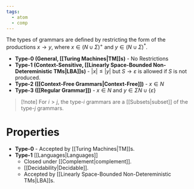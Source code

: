 ```yaml
---
tags:
  - atom
  - comp
---
```

The types of grammars are defined by restricting the form of the productions $x \to y$, where $x \in \left( N\cup\Sigma \right)^+$ and $y \in \left( N\cup\Sigma \right)^*$.
- **Type-0 (General, [[Turing Machines|TM]]s)** - No Restrictions
- **Type-1 (Context-Sensitive, [[Linearly Space-Bounded Non-Detereministic TMs|LBA]]s)** - $\left| x \right| \le \left| y \right|$ but $S\to\varepsilon$ is allowed if $S$ is not produced.
- **Type-2 ([[Context-Free Grammars|Context-Free]])** - $x \in N$
- **Type-3 ([[Regular Grammar]])** - $x \in N$ and $y \in \Sigma N \cup \{ \varepsilon \}$

> [!note] For $i > j$, the type-$i$ grammars are a [[Subsets|subset]] of the type-$j$ grammars.

# Properties
- **Type-0**
	  - Accepted by [[Turing Machines|TM]]s.
- **Type-1** [[Languages|Languages]]
	- Closed under [[Complement|complement]].
	- [[Decidability|Decidable]].
	- Accepted by [[Linearly Space-Bounded Non-Detereministic TMs|LBA]]s.
